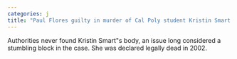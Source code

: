 ```yaml
---
categories: j
title: "Paul Flores guilty in murder of Cal Poly student Kristin Smart his father acquitted"
---
```

Authorities never found Kristin Smart"s body, an issue long considered a stumbling block in the case. She was declared legally dead in 2002.